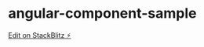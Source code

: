# angular-component-sample

[Edit on StackBlitz ⚡️](https://stackblitz.com/edit/angular-component-bnjrgf)